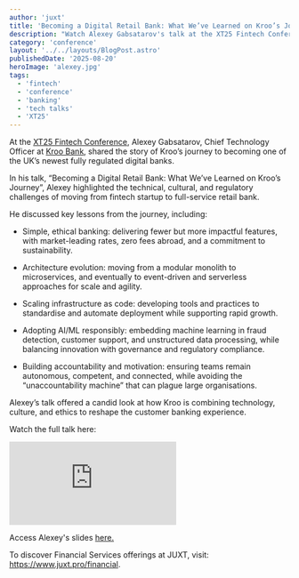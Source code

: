 ```yaml
---
author: 'juxt'
title: 'Becoming a Digital Retail Bank: What We’ve Learned on Kroo’s Journey'
description: "Watch Alexey Gabsatarov's talk at the XT25 Fintech Conference [video]"
category: 'conference'
layout: '../../layouts/BlogPost.astro'
publishedDate: '2025-08-20'
heroImage: 'alexey.jpg'
tags:
  - 'fintech'
  - 'conference'
  - 'banking'
  - 'tech talks'
  - 'XT25'
---
```


At the [XT25 Fintech Conference](https://www.juxt.pro/xt25/), Alexey Gabsatarov, Chief Technology Officer at [Kroo Bank](https://kroo.com/), shared the story of Kroo’s journey to becoming one of the UK’s newest fully regulated digital banks.

In his talk, “Becoming a Digital Retail Bank: What We’ve Learned on Kroo’s Journey”, Alexey highlighted the technical, cultural, and regulatory challenges of moving from fintech startup to full-service retail bank.

He discussed key lessons from the journey, including:

- Simple, ethical banking: delivering fewer but more impactful features, with market-leading rates, zero fees abroad, and a commitment to sustainability.

- Architecture evolution: moving from a modular monolith to microservices, and eventually to event-driven and serverless approaches for scale and agility.

- Scaling infrastructure as code: developing tools and practices to standardise and automate deployment while supporting rapid growth.

- Adopting AI/ML responsibly: embedding machine learning in fraud detection, customer support, and unstructured data processing, while balancing innovation with governance and regulatory compliance.

- Building accountability and motivation: ensuring teams remain autonomous, competent, and connected, while avoiding the “unaccountability machine” that can plague large organisations.

Alexey’s talk offered a candid look at how Kroo is combining technology, culture, and ethics to reshape the customer banking experience.

Watch the full talk here:

<iframe class='aspect-video w-full' src="https://www.youtube.com/embed/FyMetpQRobE?si=IDHJy45BZxCEB9Bt" title="YouTube video player" frameborder="0" allow="accelerometer; autoplay; clipboard-write; encrypted-media; gyroscope; picture-in-picture; web-share" referrerpolicy="strict-origin-when-cross-origin" allowfullscreen></iframe>

Access Alexey's slides <a href="/xt25/alexey-gabsatarov.pdf" target="_blank">here.</a>

To discover Financial Services offerings at JUXT, visit: https://www.juxt.pro/financial.
